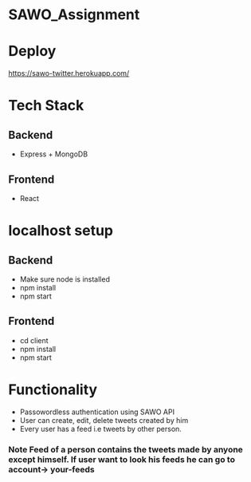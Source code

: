 # SAWO_Assignment

# Deploy
https://sawo-twitter.herokuapp.com/

# Tech Stack
## Backend
- Express + MongoDB

## Frontend
- React

# localhost setup
## Backend
- Make sure node is installed
- npm install
- npm start

## Frontend
- cd client
- npm install
- npm start

# Functionality
- Passowordless authentication using SAWO API
- User can create, edit, delete tweets created by him
- Every user has a feed i.e tweets by other person. 

### Note Feed of a person contains the tweets made by anyone except himself. If user want to look his feeds he can go to account-> your-feeds